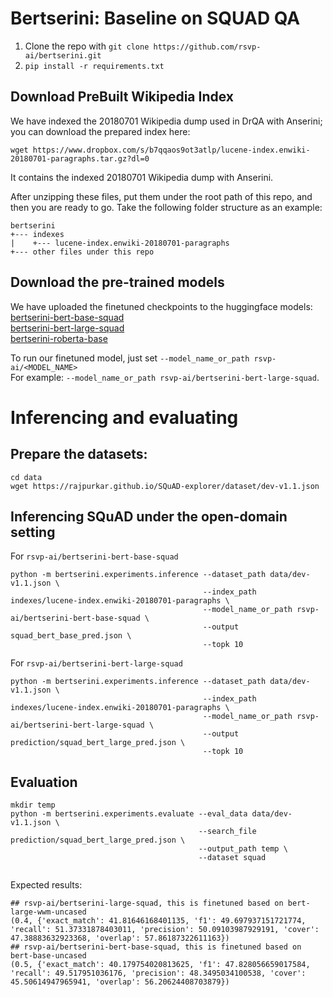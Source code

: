 # Bertserini: Baseline on SQUAD QA

1. Clone the repo with ```git clone https://github.com/rsvp-ai/bertserini.git```
2. ```pip install -r requirements.txt```

## Download PreBuilt Wikipedia Index

We have indexed the 20180701 Wikipedia dump used in DrQA with Anserini; you can download the prepared index here:
```
wget https://www.dropbox.com/s/b7qqaos9ot3atlp/lucene-index.enwiki-20180701-paragraphs.tar.gz?dl=0
````
It contains the indexed 20180701 Wikipedia dump with Anserini.

After unzipping these files, put them under the root path of this repo, and then you are ready to go.
Take the following folder structure as an example:
```
bertserini
+--- indexes
|    +--- lucene-index.enwiki-20180701-paragraphs
+--- other files under this repo
```

## Download the pre-trained models

We have uploaded the finetuned checkpoints to the huggingface models: \
[bertserini-bert-base-squad](https://huggingface.co/rsvp-ai/bertserini-bert-base-squad) \
[bertserini-bert-large-squad](https://huggingface.co/rsvp-ai/bertserini-bert-large-squad) \
[bertserini-roberta-base](https://huggingface.co/rsvp-ai/bertserini-roberta-base)

To run our finetuned model, just set ```--model_name_or_path rsvp-ai/<MODEL_NAME>```   
For example: ```--model_name_or_path rsvp-ai/bertserini-bert-large-squad```.

# Inferencing and evaluating

## Prepare the datasets:

```
cd data
wget https://rajpurkar.github.io/SQuAD-explorer/dataset/dev-v1.1.json
```

## Inferencing SQuAD under the open-domain setting
For `rsvp-ai/bertserini-bert-base-squad`
```
python -m bertserini.experiments.inference --dataset_path data/dev-v1.1.json \
                                           --index_path indexes/lucene-index.enwiki-20180701-paragraphs \
                                           --model_name_or_path rsvp-ai/bertserini-bert-base-squad \
                                           --output squad_bert_base_pred.json \
                                           --topk 10

```

For `rsvp-ai/bertserini-bert-large-squad`
```
python -m bertserini.experiments.inference --dataset_path data/dev-v1.1.json \
                                           --index_path indexes/lucene-index.enwiki-20180701-paragraphs \
                                           --model_name_or_path rsvp-ai/bertserini-bert-large-squad \
                                           --output prediction/squad_bert_large_pred.json \
                                           --topk 10

```
## Evaluation

```
mkdir temp
python -m bertserini.experiments.evaluate --eval_data data/dev-v1.1.json \
                                          --search_file prediction/squad_bert_large_pred.json \
                                          --output_path temp \
                                          --dataset squad
                                          
```
Expected results:
```
## rsvp-ai/bertserini-large-squad, this is finetuned based on bert-large-wwm-uncased
(0.4, {'exact_match': 41.81646168401135, 'f1': 49.697937151721774, 'recall': 51.37331878403011, 'precision': 50.09103987929191, 'cover': 47.38883632923368, 'overlap': 57.86187322611163})
## rsvp-ai/bertserini-bert-base-squad, this is finetuned based on bert-base-uncased
(0.5, {'exact_match': 40.179754020813625, 'f1': 47.828056659017584, 'recall': 49.517951036176, 'precision': 48.3495034100538, 'cover': 45.50614947965941, 'overlap': 56.20624408703879})
```
